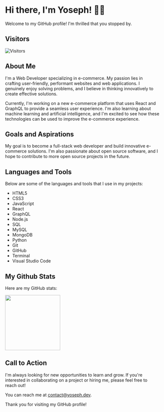 # Hi there, I'm Yoseph! 👋🏽

Welcome to my GitHub profile! I'm thrilled that you stopped by.

## Visitors

![Visitors](https://api.visitorbadge.io/api/combined?path=isakbet%2Fgithub-visitors-badge&label=Visitors%20&labelColor=%23f47373&countColor=%23263759)

## About Me

I'm a Web Developer specializing in e-commerce. My passion lies in crafting user-friendly, performant websites and web applications. I genuinely enjoy solving problems, and I believe in thinking innovatively to create effective solutions.

Currently, I'm working on a new e-commerce platform that uses React and GraphQL to provide a seamless user experience. I'm also learning about machine learning and artificial intelligence, and I'm excited to see how these technologies can be used to improve the e-commerce experience.

## Goals and Aspirations

My goal is to become a full-stack web developer and build innovative e-commerce solutions. I'm also passionate about open source software, and I hope to contribute to more open source projects in the future.

## Languages and Tools

Below are some of the languages and tools that I use in my projects:

* HTML5
* CSS3
* JavaScript
* React
* GraphQL
* Node.js
* SQL
* MySQL
* MongoDB
* Python
* Git
* GitHub
* Terminal
* Visual Studio Code

## My Github Stats

Here are my GitHub stats:

<img height="180em" src="https://github-readme-stats.vercel.app/api?username=yosephdev&show_icons=true&hide_border=true&&count_private=true&include_all_commits=true" />

## Call to Action

I'm always looking for new opportunities to learn and grow. If you're interested in collaborating on a project or hiring me, please feel free to reach out!

You can reach me at [contact@yoseph.dev](mailto:contact@yoseph.dev).

Thank you for visiting my GitHub profile!
